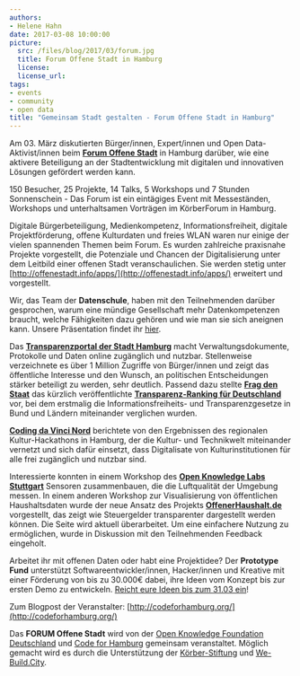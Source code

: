 ```yaml
---
authors: 
- Helene Hahn
date: 2017-03-08 10:00:00
picture:
  src: /files/blog/2017/03/forum.jpg
  title: Forum Offene Stadt in Hamburg
  license: 
  license_url: 
tags:
- events
- community
- open data
title: "Gemeinsam Stadt gestalten - Forum Offene Stadt in Hamburg"
--- 
```


Am 03. März diskutierten Bürger/innen, Expert/innen und Open Data-Aktivist/innen beim **[Forum Offene Stadt](http://offenestadt.info/index.html#start)** in Hamburg darüber, wie eine aktivere Beteiligung an der Stadtentwicklung mit digitalen und innovativen Lösungen gefördert werden kann. 

150 Besucher, 25 Projekte, 14 Talks, 5 Workshops und 7 Stunden Sonnenschein - Das Forum ist ein eintägiges Event mit Messeständen, Workshops und unterhaltsamen Vorträgen im KörberForum in Hamburg. 

Digitale Bürgerbeteiligung, Medienkompetenz, Informationsfreiheit, digitale Projektförderung, offene Kulturdaten und freies WLAN waren nur einige der vielen spannenden Themen beim Forum. Es wurden zahlreiche praxisnahe Projekte vorgestellt, die Potenziale und Chancen der Digitalisierung unter dem Leitbild einer offenen Stadt veranschaulichen. Sie werden stetig
unter [http://offenestadt.info/apps/](http://offenestadt.info/apps/) erweitert
und vorgestellt.

Wir, das Team der **Datenschule**, haben mit den Teilnehmenden darüber gesprochen, warum eine mündige Gesellschaft mehr Datenkompetenzen braucht, welche Fähigkeiten dazu gehören und wie man sie sich aneignen kann. Unsere Präsentation findet ihr [hier](/files/downloads/documents/datenschule-forum-hamburg-03-2017.pdf).

Das **[Transparenzportal der Stadt Hamburg](http://transparenz.hamburg.de/)** macht Verwaltungsdokumente, Protokolle und Daten online zugänglich und nutzbar. Stellenweise verzeichnete es über 1 Million Zugriffe von Bürger/innen und zeigt das öffentliche Interesse und den Wunsch, an politischen Entscheidungen stärker beteiligt zu werden, sehr deutlich. Passend dazu stellte **[Frag den Staat](https://fragdenstaat.de/)** das kürzlich veröffentlichte **[Transparenz-Ranking für Deutschland](https://transparenzranking.de/)** vor, bei dem erstmalig die Informationsfreiheits- und Transparenzgesetze in Bund und Ländern miteinander verglichen wurden.

**[Coding da Vinci Nord](https://codingdavinci.de/events/)** berichtete von den Ergebnissen des regionalen Kultur-Hackathons in Hamburg, der die Kultur- und Technikwelt miteinander vernetzt und sich dafür einsetzt, dass Digitalisate von Kulturinstitutionen für alle frei zugänglich und nutzbar sind.

Interessierte konnten in einem Workshop des **[Open Knowledge Labs Stuttgart](http://luftdaten.info/)** Sensoren zusammenbauen, die die Luftqualität der Umgebung messen. In einem anderen Workshop zur Visualisierung von öffentlichen Haushaltsdaten wurde der neue Ansatz des Projekts **[OffenerHaushalt.de](https://offenerhaushalt.de/)** vorgestellt, das zeigt wie Steuergelder transparenter dargestellt werden können. Die Seite wird aktuell überarbeitet. Um eine einfachere Nutzung zu ermöglichen, wurde in Diskussion mit den Teilnehmenden Feedback eingeholt.

Arbeitet ihr mit offenen Daten oder habt eine Projektidee? Der **Prototype Fund** unterstützt Softwareentwickler/innen, Hacker/innen und Kreative mit einer Förderung von bis zu 30.000€ dabei, ihre Ideen vom Konzept bis zur ersten Demo zu entwickeln. [Reicht eure Ideen bis zum 31.03 ein](https://prototypefund.de/)!

Zum Blogpost der Veranstalter: [http://codeforhamburg.org/](http://codeforhamburg.org/)

Das **FORUM Offene Stadt** wird von der [Open Knowledge Foundation Deutschland](https://okfn.de/) und [Code for Hamburg](http://codeforhamburg.org/) gemeinsam veranstaltet. Möglich gemacht wird es durch die Unterstützung der [Körber-Stiftung](https://www.koerber-stiftung.de/) und [We-Build.City](https://we-build.city/).
